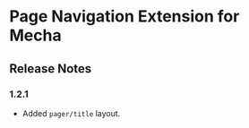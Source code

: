 Page Navigation Extension for Mecha
===================================

Release Notes
-------------

### 1.2.1

 - Added `pager/title` layout.
